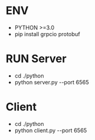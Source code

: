 # ENV
- PYTHON >=3.0
- pip install grpcio protobuf

# RUN Server
- cd ./python
- python server.py --port 6565

# Client
- cd ./python
- python client.py --port 6565